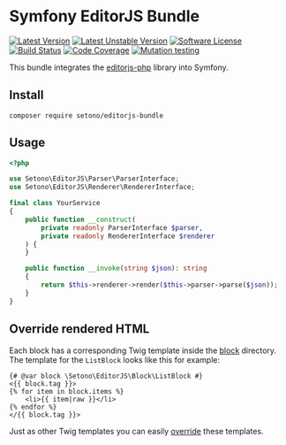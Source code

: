 # Symfony EditorJS Bundle

[![Latest Version][ico-version]][link-packagist]
[![Latest Unstable Version][ico-unstable-version]][link-packagist]
[![Software License][ico-license]](LICENSE)
[![Build Status][ico-github-actions]][link-github-actions]
[![Code Coverage][ico-code-coverage]][link-code-coverage]
[![Mutation testing][ico-infection]][link-infection]

This bundle integrates the [editorjs-php](https://github.com/Setono/editorjs-php) library into Symfony.

## Install

```shell
composer require setono/editorjs-bundle
```

## Usage

```php
<?php

use Setono\EditorJS\Parser\ParserInterface;
use Setono\EditorJS\Renderer\RendererInterface;

final class YourService
{
    public function __construct(
        private readonly ParserInterface $parser,
        private readonly RendererInterface $renderer
    ) {
    }

    public function __invoke(string $json): string
    {
        return $this->renderer->render($this->parser->parse($json));
    }
}
```

## Override rendered HTML

Each block has a corresponding Twig template inside the [block](src/Resources/views/block) directory.
The template for the `ListBlock` looks like this for example:

```twig
{# @var block \Setono\EditorJS\Block\ListBlock #}
<{{ block.tag }}>
{% for item in block.items %}
    <li>{{ item|raw }}</li>
{% endfor %}
</{{ block.tag }}>
```

Just as other Twig templates you can easily [override](https://symfony.com/doc/6.3/bundles/override.html#templates) these templates.

[ico-version]: https://poser.pugx.org/setono/editorjs-bundle/v/stable
[ico-unstable-version]: https://poser.pugx.org/setono/editorjs-bundle/v/unstable
[ico-license]: https://poser.pugx.org/setono/editorjs-bundle/license
[ico-github-actions]: https://github.com/Setono/EditorJSBundle/workflows/build/badge.svg
[ico-code-coverage]: https://codecov.io/gh/Setono/EditorJSBundle/branch/1.x/graph/badge.svg
[ico-infection]: https://img.shields.io/endpoint?style=flat&url=https%3A%2F%2Fbadge-api.stryker-mutator.io%2Fgithub.com%2FSetono%2FEditorJSBundle%2F1.x

[link-packagist]: https://packagist.org/packages/setono/editorjs-bundle
[link-github-actions]: https://github.com/Setono/EditorJSBundle/actions
[link-code-coverage]: https://codecov.io/gh/Setono/EditorJSBundle
[link-infection]: https://dashboard.stryker-mutator.io/reports/github.com/Setono/EditorJSBundle/1.x
